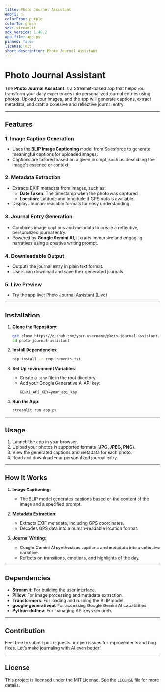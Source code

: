```yaml
---
title: Photo Journel Assistant
emoji: 📉
colorFrom: purple
colorTo: green
sdk: streamlit
sdk_version: 1.40.2
app_file: app.py
pinned: false
license: mit
short_description: Photo Journel Assistant
---
```

# Photo Journal Assistant

The **Photo Journal Assistant** is a Streamlit-based app that helps you transform your daily experiences into personalized journal entries using photos. Upload your images, and the app will generate captions, extract metadata, and craft a cohesive and reflective journal entry. 

---

## Features

### 1. **Image Caption Generation**
   - Uses the **BLIP Image Captioning** model from Salesforce to generate meaningful captions for uploaded images.
   - Captions are tailored based on a given prompt, such as describing the image's essence or context.

### 2. **Metadata Extraction**
   - Extracts EXIF metadata from images, such as:
     - **Date Taken**: The timestamp when the photo was captured.
     - **Location**: Latitude and longitude if GPS data is available.
   - Displays human-readable formats for easy understanding.

### 3. **Journal Entry Generation**
   - Combines image captions and metadata to create a reflective, personalized journal entry.
   - Powered by **Google Gemini AI**, it crafts immersive and engaging narratives using a creative writing prompt.

### 4. **Downloadable Output**
   - Outputs the journal entry in plain text format.
   - Users can download and save their generated journals.

### 5. **Live Preview**
   - Try the app live: [Photo Journal Assistant (Live)](https://vinay-pepakayala-photo-journel-assistant.hf.space)

---

## Installation

1. **Clone the Repository**:
   ```bash
   git clone https://github.com/your-username/photo-journal-assistant.git
   cd photo-journal-assistant
   ```

2. **Install Dependencies**:
   ```bash
   pip install -r requirements.txt
   ```

3. **Set Up Environment Variables**:
   - Create a `.env` file in the root directory.
   - Add your Google Generative AI API key:
     ```env
     GENAI_API_KEY=your_api_key
     ```

4. **Run the App**:
   ```bash
   streamlit run app.py
   ```

---

## Usage

1. Launch the app in your browser.
2. Upload your photos in supported formats (**JPG, JPEG, PNG**).
3. View the generated captions and metadata for each photo.
4. Read and download your personalized journal entry.

---

## How It Works

1. **Image Captioning**:
   - The BLIP model generates captions based on the content of the image and a specified prompt.

2. **Metadata Extraction**:
   - Extracts EXIF metadata, including GPS coordinates.
   - Decodes GPS data into a human-readable location format.

3. **Journal Writing**:
   - Google Gemini AI synthesizes captions and metadata into a cohesive narrative.
   - Reflects on transitions, emotions, and highlights of the day.

---

## Dependencies

- **Streamlit**: For building the user interface.
- **Pillow**: For image processing and metadata extraction.
- **Transformers**: For loading and running the BLIP model.
- **google-generativeai**: For accessing Google Gemini AI capabilities.
- **Python-dotenv**: For managing API keys securely.

---

## Contribution

Feel free to submit pull requests or open issues for improvements and bug fixes. Let’s make journaling with AI even better!

---

## License

This project is licensed under the MIT License. See the `LICENSE` file for more details.
